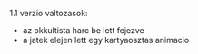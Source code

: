 1.1 verzio valtozasok:
- az okkultista harc be lett fejezve
- a jatek elejen lett egy kartyaosztas animacio